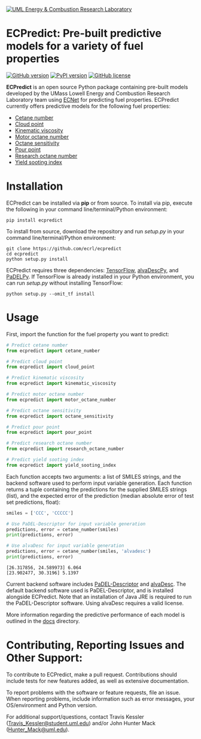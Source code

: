 [![UML Energy & Combustion Research Laboratory](http://faculty.uml.edu/Hunter_Mack/uploads/9/7/1/3/97138798/1481826668_2.png)](http://faculty.uml.edu/Hunter_Mack/)

# ECPredict: Pre-built predictive models for a variety of fuel properties

[![GitHub version](https://badge.fury.io/gh/ecrl%2FECPredict.svg)](https://badge.fury.io/gh/ecrl%2FECPredict)
[![PyPI version](https://badge.fury.io/py/ecpredict.svg)](https://badge.fury.io/py/ecpredict)
[![GitHub license](https://img.shields.io/badge/license-MIT-blue.svg)](https://raw.githubusercontent.com/ECRL/ECPredict/master/LICENSE.txt)

**ECPredict** is an open source Python package containing pre-built models developed by the UMass Lowell Energy and Combustion Research Laboratory team using [ECNet](https://github.com/ecrl/ecnet) for predicting fuel properties. ECPredict currently offers predictive models for the following fuel properties:
- [Cetane number](https://en.wikipedia.org/wiki/Cetane_number)
- [Cloud point](https://en.wikipedia.org/wiki/Cloud_point)
- [Kinematic viscosity](https://en.wikipedia.org/wiki/Viscosity#Dynamic_and_kinematic_viscosity)
- [Motor octane number](https://en.wikipedia.org/wiki/Octane_rating#Motor_Octane_Number_(MON))
- [Octane sensitivity](https://en.wikipedia.org/wiki/Octane_rating#Difference_between_RON,_MON,_and_AKI)
- [Pour point](https://en.wikipedia.org/wiki/Pour_point)
- [Research octane number](https://en.wikipedia.org/wiki/Octane_rating#Research_Octane_Number_(RON))
- [Yield sooting index](https://www.sciencedirect.com/science/article/pii/S0010218017304728)

# Installation

ECPredict can be installed via **pip** or from source. To install via pip, execute the following in your command line/terminal/Python environment:

```
pip install ecpredict
```

To install from source, download the repository and run _setup.py_ in your command line/terminal/Python environment:

```
git clone https://github.com/ecrl/ecpredict
cd ecpredict
python setup.py install
```

ECPredict requires three dependencies: [TensorFlow](https://github.com/tensorflow/tensorflow), [alvaDescPy](https://github.com/ECRL/alvaDescPy), and [PaDELPy](https://github.com/ECRL/PaDELPy). If TensorFlow is already installed in your Python environment, you can run _setup.py_ without installing TensorFlow:

```
python setup.py --omit_tf install
```

# Usage

First, import the function for the fuel property you want to predict:

```python
# Predict cetane number
from ecpredict import cetane_number

# Predict cloud point
from ecpredict import cloud_point

# Predict kinematic viscosity
from ecpredict import kinematic_viscosity

# Predict motor octane number
from ecpredict import motor_octane_number

# Predict octane sensitivity
from ecpredict import octane_sensitivity

# Predict pour point
from ecpredict import pour_point

# Predict research octane number
from ecpredict import research_octane_number

# Predict yield sooting index
from ecpredict import yield_sooting_index
```

Each function accepts two arguments: a list of SMILES strings, and the backend software used to perform input variable generation. Each function returns a tuple containing the predictions for the supplied SMILES strings (list), and the expected error of the prediction (median absolute error of test set predictions, float):

```python
smiles = ['CCC', 'CCCCC']

# Use PaDEL-Descriptor for input variable generation
predictions, error = cetane_number(smiles)
print(predictions, error)

# Use alvaDesc for input variable generation
predictions, error = cetane_number(smiles, 'alvadesc')
print(predictions, error)
```

```
[26.317856, 24.589973] 6.064
[23.902477, 30.3196] 5.1397
```

Current backend software includes [PaDEL-Descriptor](http://www.yapcwsoft.com/dd/padeldescriptor/) and [alvaDesc](https://www.alvascience.com/alvadesc/). The default backend software used is PaDEL-Descriptor, and is installed alongside ECPredict. Note that an installation of Java JRE is required to run the PaDEL-Descriptor software. Using alvaDesc requires a valid license.

More information regarding the predictive performance of each model is outlined in the [docs](docs/README.md) directory.

# Contributing, Reporting Issues and Other Support:

To contribute to ECPredict, make a pull request. Contributions should include tests for new features added, as well as extensive documentation.

To report problems with the software or feature requests, file an issue. When reporting problems, include information such as error messages, your OS/environment and Python version.

For additional support/questions, contact Travis Kessler (Travis_Kessler@student.uml.edu) and/or John Hunter Mack (Hunter_Mack@uml.edu).
